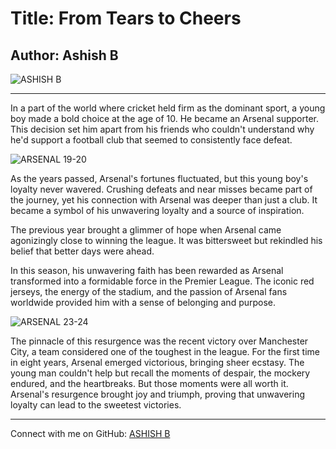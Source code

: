 # Title: From Tears to Cheers

## Author: Ashish B

![ASHISH B](https://github.com/ASHISH-28-02/P_._P/blob/main/IMAGES/20230507_125453.jpg)

---

In a part of the world where cricket held firm as the dominant sport, a young boy made a bold choice at the age of 10. He became an Arsenal supporter. This decision set him apart from his friends who couldn't understand why he'd support a football club that seemed to consistently face defeat.

![ARSENAL 19-20](https://www.dreamteamfc.com/c/wp-content/uploads/sites/4/2020/01/arsenal-def.jpg?strip=all&quality=100&w=1080&h=1042&crop=1)

As the years passed, Arsenal's fortunes fluctuated, but this young boy's loyalty never wavered. Crushing defeats and near misses became part of the journey, yet his connection with Arsenal was deeper than just a club. It became a symbol of his unwavering loyalty and a source of inspiration.

The previous year brought a glimmer of hope when Arsenal came agonizingly close to winning the league. It was bittersweet but rekindled his belief that better days were ahead.

In this season, his unwavering faith has been rewarded as Arsenal transformed into a formidable force in the Premier League. The iconic red jerseys, the energy of the stadium, and the passion of Arsenal fans worldwide provided him with a sense of belonging and purpose.

![ARSENAL 23-24](https://www.arsenal.com/sites/default/files/styles/large_16x9/public/images/odegaard-lifts-community-shield.png?auto=webp&itok=YAb-_DOr)

The pinnacle of this resurgence was the recent victory over Manchester City, a team considered one of the toughest in the league. For the first time in eight years, Arsenal emerged victorious, bringing sheer ecstasy. The young man couldn't help but recall the moments of despair, the mockery endured, and the heartbreaks. But those moments were all worth it. Arsenal's resurgence brought joy and triumph, proving that unwavering loyalty can lead to the sweetest victories.

---

Connect with me on GitHub: [ASHISH B](https://github.com/ASHISH-28-02)
